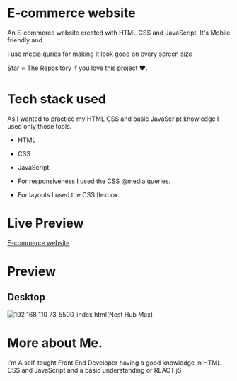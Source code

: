 # E-commerce website

An E-commerce website created with HTML CSS and JavaScript. It's Mobile friendly and

I use media quries for making it look good on every screen size

Star ⭐ The Repository if you love this project ❤️.

# Tech stack used

As I wanted to practice my HTML CSS and basic JavaScript knowledge I used only those tools.

- HTML
- CSS
- JavaScript.

- For responsiveness I used the CSS @media queries.
- For layouts I used the CSS flexbox.

# Live Preview

[E-commerce website](https://e-commerce-website-rose-nu.vercel.app/)

# Preview

## Desktop

![192 168 110 73_5500_index html(Nest Hub Max)](https://user-images.githubusercontent.com/95171638/212487076-23667b3a-bc23-455d-9255-504bcf86e025.png)

# More about Me.

I'm A self-tought Front End Developer having a good knowledge in HTML CSS and JavaScript and a basic understanding or REACT.jS
